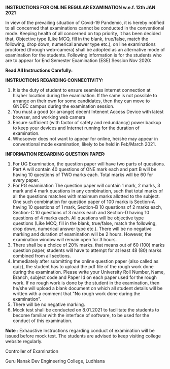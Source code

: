 **INSTRUCTIONS FOR ONLINE REGULAR EXAMINATION w.e.f. 12th JAN 2021**

In view of the prevailing situation of Covid-19 Pandemic, it is hereby notified to all concerned that examinations cannot be conducted in the conventional mode. Keeping health of all concerned on top priority, it has been decided that, Objective type (Like MCQ, fill in the blank, true/false, match the following, drop down, numerical answer type etc.), on line examinations proctored (through web-camera) shall be adopted as an alternative mode of examination for the students. Following information is for the students who are to appear for End Semester Examination (ESE) Session Nov 2020:

**Read All Instructions Carefully:**

**INSTRUCTIONS REGARDING CONNECTIVITY:**

1. It is the duty of student to ensure seamless internet connection at his/her location during the examination. If the same is not possible to arrange on their own for some candidates, then they can move to GNDEC campus during the examination session.
1. You must a good (or arrange) decent Intenent Access Device with latest browser, and working web camera
1. Ensure sufficient (with factor of safety and redundancy) power backup to keep your devices and Internet running for the duration of examination.
1. Whosoever does not want to appear for online, he/she may appear in conventional mode examination, likely to be held in Feb/March 2021.

**INFORMATION REGARDING QUESTION PAPER:**

1. For UG Examination, the question paper will have two parts of questions. Part A will contain 40 questions of ONE mark each and part B will be having 10 questions of TWO marks each. Total marks will be 60 for every paper.
2. For PG examination The question paper will contain 1 mark, 2 marks, 3 mark and 4 mark questions in any combination, such that total marks of all the questions matches with maximum marks allotted to the subject. One such combination for question paper of 100 marks is Section-A having 10 questions of 1 mark, Section-B 10 questions of 2 marks each, Section-C 10 questions of 3 marks each and Section-D having 10 questions of 4 marks each. All questions will be objective type questions (Like MCQ, fill in the blank, true/false, match the following, drop down, numerical answer type etc.). There will be no negative marking and duration of examination will be 2 hours. However, the examination window will remain open for 3 hours.
3. There shall be a choice of 20% marks. that means out of 60 (100) marks question paper, students will have to attempt for at least 48 (80) marks combined from all sections.
4. Immediately after submitting the online question paper (also called as quiz), the student has to upload the pdf file of the rough work done during the examination. Please write your University Roll Number, Name, Branch, subject code and Paper Id on each paper used for the rough work. If no rough work is done by the student in the examination, then he/she will upload a blank document on which all student details will be written with a comment that "No rough work done during the examination".
5. There will be no negative marking.
7. Mock test shall be conducted on 8.01.2021 to facilitate the students to become familiar with the interface of software, to be used for the conduct of this examination.

**Note** : Exhaustive Instructions regarding conduct of examination will be issued before mock test. The students are advised to keep visiting college website regularly.

Controller of Examination

Guru Nanak Dev Engineering College, Ludhiana
